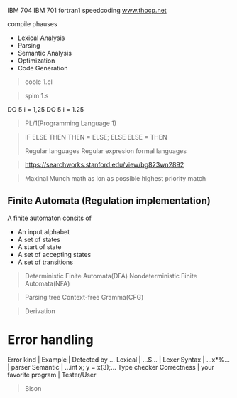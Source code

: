 IBM 704
IBM 701
fortran1
speedcoding
www.thocp.net

compile phauses

+ Lexical Analysis
+ Parsing
+ Semantic Analysis
+ Optimization
+ Code Generation

> coolc 1.cl

> spim 1.s

DO 5 i = 1,25
DO 5 i = 1.25

> PL/1(Programming Language 1)

> IF ELSE THEN THEN = ELSE; ELSE ELSE = THEN
> 
> Regular languages
  Regular expresion
  formal languages

> https://searchworks.stanford.edu/view/bg823wn2892

> Maxinal Munch
> math as lon as possible
> highest priority match

## Finite Automata (Regulation implementation)

A finite automaton consits of

+ An input alphabet
+ A set of states
+ A start of state
+ A set of accepting states
+ A set of transitions

> Deterministic Finite Automata(DFA)
> Nondeterministic Finite Automata(NFA)

> Parsing tree
> Context-free Gramma(CFG)

> Derivation

# Error handling


Error kind | Example | Detected by ...
Lexical | ...$... | Lexer
Syntax | ...x*%... | parser
Semantic | ...int x; y = x(3);...  Type checker
Correctness | your favorite program | Tester/User

> Bison
